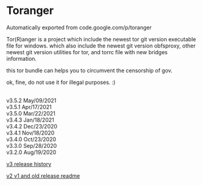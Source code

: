 # Toranger
Automatically exported from code.google.com/p/toranger

Tor(R)anger is a project which include the newest tor git version executable file for windows. which also include the newest git version obfsproxy, other newest git version utilities for tor, and torrc file with new bridges information.

this tor bundle can helps you to circumvent the censorship of gov.

ok, fine, do not use it for illegal purposes. :)

<br>
v3.5.2      May/09/2021<br>
v3.5.1      Apr/17/2021<br>
v3.5.0      Mar/22/2021<br>
v3.4.3      Jan/18/2021<br>
v3.4.2      Dec/23/2020<br>
v3.4.1      Nov/18/2020<br>
v3.4.0      Oct/23/2020<br>
v3.3.0      Sep/28/2020<br>
v3.2.0      Aug/19/2020<br>

[v3 release history](https://github.com/DarkSpyCyber/toranger/blob/master/v3/README.md)

[v2 v1 and old release readme](https://github.com/DarkSpyCyber/toranger/blob/master/old_releases/README.md)
